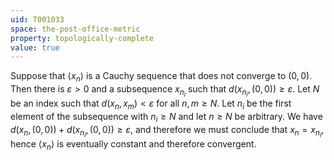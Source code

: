 ```yaml
---
uid: T001033
space: the-post-office-metric
property: topologically-complete
value: true
---
```

Suppose that $\langle x_n \rangle$ is a Cauchy sequence that does not converge to $(0,0)$.  Then there is $\varepsilon>0$ and a subsequence $x_{n_i}$ such that $d(x_{n_i},(0,0))\ge \varepsilon$.  Let $N$ be an index such that $d(x_n,x_m)<\varepsilon$ for all $n,m\ge N$.  Let $n_i$ be the first element of the subsequence with $n_i\ge N$ and let $n\ge N$ be arbitrary. We have $d(x_n,(0,0))+d(x_{n_i},(0,0))\ge \varepsilon$, and therefore we must conclude that $x_{n}=x_{n_i}$, hence $\langle x_n \rangle$ is eventually constant and therefore convergent.

